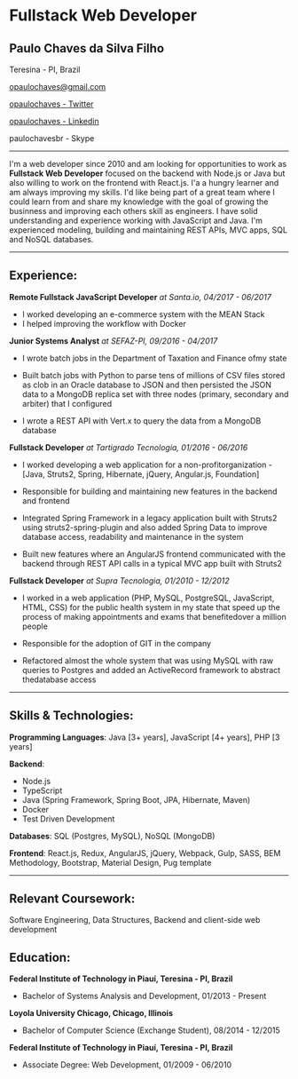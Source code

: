 # Fullstack Web Developer

## Paulo Chaves da Silva Filho

Teresina - PI, Brazil

[opaulochaves@gmail.com](mailto:opaulochaves@gmail.com)

[opaulochaves - Twitter](https://twitter.com/opaulochaves)

[opaulochaves - Linkedin](https://www.linkedin.com/in/opaulochaves/)

paulochavesbr - Skype

----------

I'm a web developer since 2010 and am looking for opportunities to work as **Fullstack Web Developer** focused on the backend with Node.js or Java but also willing to work on the frontend with React.js. I'a a hungry learner and am always improving my skills. I'd like being part of a great team where I could learn from and share my knowledge with the goal of growing the businness and improving each others skill as engineers. I have solid understanding and experience working with JavaScript and Java. I'm experienced modeling, building and maintaining REST APIs, MVC apps, SQL and NoSQL databases.

---------------

## Experience:

**Remote Fullstack JavaScript Developer** *at Santa.io, 04/2017 - 06/2017*

- I worked developing an e-commerce system with the MEAN Stack
- I helped improving the workflow with Docker

**Junior Systems Analyst** *at SEFAZ-PI, 09/2016 - 04/2017*

- I wrote ​batch​ ​jobs​ ​in​ ​the​ ​Department​ ​of​ ​Taxation​ ​and​ ​Finance​ ​of​ my​ ​state
- Built batch jobs with Python to parse tens of millions of CSV files stored as clob in an Oracle database to JSON and then persisted the JSON data to a MongoDB replica set with three nodes (primary, secondary​ ​and​ ​arbiter)​ ​that​ ​I ​configured

- I wrote​ ​a ​REST​ ​API​ ​with​ ​Vert.x​ ​to​ ​query​ ​the​ ​data​ ​from​ ​a ​MongoDB​ ​database

**Fullstack Developer** *at Tartigrado Tecnologia, 01/2016 - 06/2016*

- I worked​ ​developing​​ a​ web​ ​application​ ​for​ a non-profit​ organization - [Java, Struts2, Spring, Hibernate, jQuery, Angular.js, Foundation]

- Responsible for building and maintaining new features in the backend and frontend

- Integrated Spring Framework in a legacy application built with Struts2 using struts2-spring-plugin and also added Spring Data to improve database access, readability and maintenance in the system

- Built new features where an AngularJS frontend communicated with the backend through REST API calls in a typical MVC app built with Struts2

**Fullstack Developer** *at Supra Tecnologia, 01/2010 - 12/2012*

- I worked in a web application (PHP, MySQL, PostgreSQL, JavaScript, HTML, CSS) for the public health system in my state that speed up the process of making​ appointments​​ and​ exams​ that​ benefited​ over​ a ​million​ people

- Responsible for​ the adoption of GIT in​ the company

- Refactored almost the whole system that was using MySQL with raw queries to Postgres and added an​ ActiveRecord​ framework​ to​ abstract​ the​ database​ access

------------------

## Skills & Technologies:

**Programming Languages**: Java [3+ years], JavaScript [4+ years], PHP [3 years]

**Backend**:
- Node.js
- TypeScript
- Java (Spring Framework, Spring Boot, JPA, Hibernate, Maven)
- Docker
- Test Driven Development

**Databases**: SQL (Postgres, MySQL), NoSQL (MongoDB)

**Frontend**: React.js, Redux, AngularJS, jQuery, Webpack, Gulp, SASS, BEM Methodology, Bootstrap, Material Design, Pug template

----------------------

## Relevant Coursework:
Software Engineering, Data Structures, Backend and client-side web development

## Education:

**Federal Institute of Technology in Piauí, Teresina - PI, Brazil**
- Bachelor of Systems Analysis and Development, 01/2013 - Present

**Loyola University Chicago, Chicago, Illinois**
- Bachelor of Computer Science (Exchange Student), 08/2014 - 12/2015

**Federal Institute of Technology in Piauí, Teresina - PI, Brazil**
- Associate Degree: Web Development, 01/2009 - 06/2010
